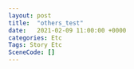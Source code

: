 ```yaml
---
layout: post
title:  "others_test"
date:   2021-02-09 11:00:00 +0000
categories: Etc
Tags: Story Etc
SceneCode: []
---
```

